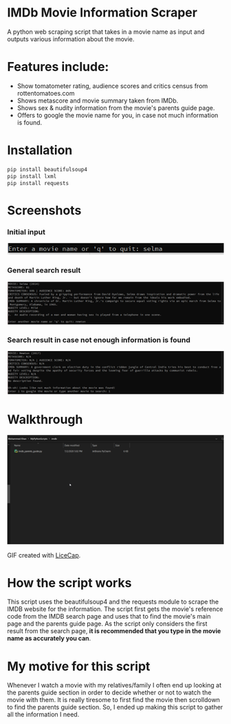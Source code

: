   # IMDb Movie Information Scraper
A python web scraping script that takes in a movie name as input and outputs various information about the movie.

# Features include:
- Show tomatometer rating, audience scores and critics census from rottentomatoes.com
- Shows metascore and movie summary taken from IMDb.
- Shows sex & nudity information from the movie's parents guide page.
- Offers to google the movie name for you, in case not much information is found.

 # Installation
```
pip install beautifulsoup4
pip install lxml
pip install requests
```

# Screenshots
### Initial input
![screenshot 1](script_sc1.png?raw=true)
### General search result
![screenshot 2](script_sc2.png?raw=true)
### Search result in case not enough information is found
![screenshot 3](script_sc3.png?raw=true)

# Walkthrough

<img src='walkthrough.gif' title='Video Walkthrough' width='' alt='Video Walkthrough' />

GIF created with [LiceCap](http://www.cockos.com/licecap/).


 # How the script works
 This script uses the beautifulsoup4 and the requests module to scrape the IMDB website for the information. The script first gets the movie's reference code from the IMDB search page and uses that to find the movie's main page and the parents guide page. As the script only considers the first result from the search page, **it is recommended that you type in the movie name as accurately you can**.
 
 # My motive for this script
Whenever I watch a movie with my relatives/family I often end up looking at the parents guide section in order to decide whether or not to watch the movie with them. It is really tiresome to first find the movie then scrolldown to find the parents guide section. So, I ended up making this script to gather all the information I need.

